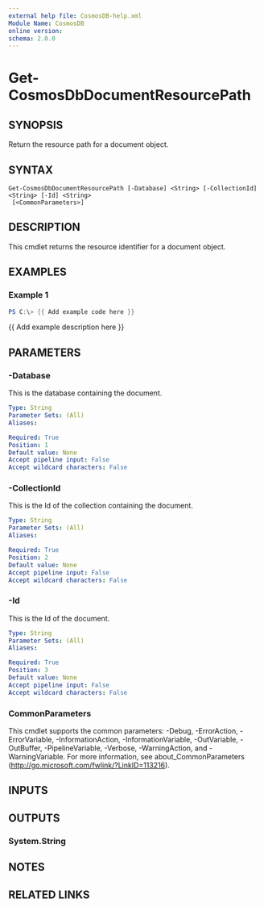 ```yaml
---
external help file: CosmosDB-help.xml
Module Name: CosmosDB
online version:
schema: 2.0.0
---
```


# Get-CosmosDbDocumentResourcePath

## SYNOPSIS
Return the resource path for a document object.

## SYNTAX

```
Get-CosmosDbDocumentResourcePath [-Database] <String> [-CollectionId] <String> [-Id] <String>
 [<CommonParameters>]
```

## DESCRIPTION
This cmdlet returns the resource identifier for a
document object.

## EXAMPLES

### Example 1
```powershell
PS C:\> {{ Add example code here }}
```

{{ Add example description here }}

## PARAMETERS

### -Database
This is the database containing the document.

```yaml
Type: String
Parameter Sets: (All)
Aliases:

Required: True
Position: 1
Default value: None
Accept pipeline input: False
Accept wildcard characters: False
```

### -CollectionId
This is the Id of the collection containing the
document.

```yaml
Type: String
Parameter Sets: (All)
Aliases:

Required: True
Position: 2
Default value: None
Accept pipeline input: False
Accept wildcard characters: False
```

### -Id
This is the Id of the document.

```yaml
Type: String
Parameter Sets: (All)
Aliases:

Required: True
Position: 3
Default value: None
Accept pipeline input: False
Accept wildcard characters: False
```

### CommonParameters
This cmdlet supports the common parameters: -Debug, -ErrorAction, -ErrorVariable, -InformationAction, -InformationVariable, -OutVariable, -OutBuffer, -PipelineVariable, -Verbose, -WarningAction, and -WarningVariable.
For more information, see about_CommonParameters (http://go.microsoft.com/fwlink/?LinkID=113216).

## INPUTS

## OUTPUTS

### System.String

## NOTES

## RELATED LINKS
